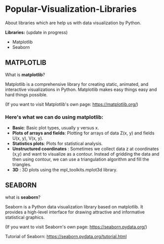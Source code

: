 # Popular-Visualization-Libraries
About libraries which are help us with data visualization by Python.

**Libraries:** (update in progress)
* Matplotlib
* Seaborn

## MATPLOTLIB
What is **matplotlib**?

Matplotlib is a comprehensive library for creating static, animated, and interactive visualizations in Python. Matplotlib makes easy things easy and hard things possible. 

(If you want to visit Matplotlib's own page: https://matplotlib.org/)

### **Here's what we can do using matplotlib:**
* **Basic**: Basic plot types, usually y versus x.
* **Plots of arrays and fields**: Plotting for arrays of data Z(x, y) and fields U(x, y), V(x, y).
* **Statistics plots**: Plots for statistical analysis.
* **Unstructured coordinates** : Sometimes we collect data z at coordinates (x,y) and want to visualize as a contour. Instead of gridding the data and then using contour, we can use a triangulation algorithm and fill the triangles.
* **3D** : 3D plots using the mpl_toolkits.mplot3d library.

## SEABORN

what is **seaborn**?

Seaborn is a Python data visualization library based on matplotlib. It provides a high-level interface for drawing attractive and informative statistical graphics.

(If you want to visit Seaborn's own page: https://seaborn.pydata.org/)

Tutorial of Seaborn: https://seaborn.pydata.org/tutorial.html
